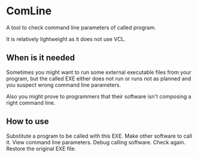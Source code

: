 ComLine
=======
A tool to check command line parameters of called program.

It is relatively lightweight as it does not use VCL.

When is it needed
-----------------

Sometimes you might want to run some external executable files from your program, but the called EXE either does not run or runs not as planned and you suspect wrong command line parameters.

Also you might prove to programmers that their software isn't composing a right command line.

How to use
----------

Substitute a program to be called with this EXE. Make other software to call it. View command line parameters. Debug calling software. Check again. Restore the original EXE file.